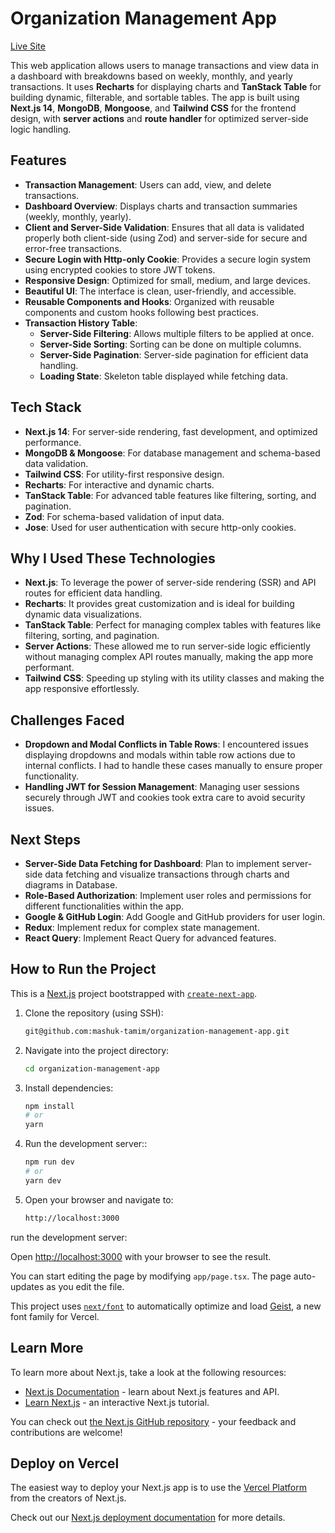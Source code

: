 # Organization Management App

[Live Site](https://organization-management-mashuk.vercel.app/)

This web application allows users to manage transactions and view data in a dashboard with breakdowns based on weekly, monthly, and yearly transactions. It uses **Recharts** for displaying charts and **TanStack Table** for building dynamic, filterable, and sortable tables. The app is built using **Next.js 14**, **MongoDB**, **Mongoose**, and **Tailwind CSS** for the frontend design, with **server actions** and **route handler** for optimized server-side logic handling.

## Features

- **Transaction Management**: Users can add, view, and delete transactions.
- **Dashboard Overview**: Displays charts and transaction summaries (weekly, monthly, yearly).
- **Client and Server-Side Validation**: Ensures that all data is validated properly both client-side (using Zod) and server-side for secure and error-free transactions.
- **Secure Login with Http-only Cookie**: Provides a secure login system using encrypted cookies to store JWT tokens.
- **Responsive Design**: Optimized for small, medium, and large devices.
- **Beautiful UI**: The interface is clean, user-friendly, and accessible.
- **Reusable Components and Hooks**: Organized with reusable components and custom hooks following best practices.
- **Transaction History Table**: 
  - **Server-Side Filtering**: Allows multiple filters to be applied at once.
  - **Server-Side Sorting**: Sorting can be done on multiple columns.
  - **Server-Side Pagination**: Server-side pagination for efficient data handling.
  - **Loading State**: Skeleton table displayed while fetching data.

## Tech Stack

- **Next.js 14**: For server-side rendering, fast development, and optimized performance.
- **MongoDB & Mongoose**: For database management and schema-based data validation.
- **Tailwind CSS**: For utility-first responsive design.
- **Recharts**: For interactive and dynamic charts.
- **TanStack Table**: For advanced table features like filtering, sorting, and pagination.
- **Zod**: For schema-based validation of input data.
- **Jose**: Used for user authentication with secure http-only cookies.

## Why I Used These Technologies

- **Next.js**: To leverage the power of server-side rendering (SSR) and API routes for efficient data handling.
- **Recharts**: It provides great customization and is ideal for building dynamic data visualizations.
- **TanStack Table**: Perfect for managing complex tables with features like filtering, sorting, and pagination.
- **Server Actions**: These allowed me to run server-side logic efficiently without managing complex API routes manually, making the app more performant.
- **Tailwind CSS**: Speeding up styling with its utility classes and making the app responsive effortlessly.

## Challenges Faced

- **Dropdown and Modal Conflicts in Table Rows**: I encountered issues displaying dropdowns and modals within table row actions due to internal conflicts. I had to handle these cases manually to ensure proper functionality.
- **Handling JWT for Session Management**: Managing user sessions securely through JWT and cookies took extra care to avoid security issues.

## Next Steps

- **Server-Side Data Fetching for Dashboard**: Plan to implement server-side data fetching and visualize transactions through charts and diagrams in Database.
- **Role-Based Authorization**: Implement user roles and permissions for different functionalities within the app.
- **Google & GitHub Login**: Add Google and GitHub providers for user login.
- **Redux**: Implement redux for complex state management.
- **React Query**: Implement React Query for advanced features.


## How to Run the Project

This is a [Next.js](https://nextjs.org) project bootstrapped with [`create-next-app`](https://nextjs.org/docs/app/api-reference/cli/create-next-app).

1. Clone the repository (using SSH):

   ```bash
   git@github.com:mashuk-tamim/organization-management-app.git
   ```

2. Navigate into the project directory:
   ```bash
   cd organization-management-app
   ```
3. Install dependencies:
    ```bash
    npm install
    # or
    yarn
    ````
4. Run the development server::

    ```bash
    npm run dev
    # or
    yarn dev
    ````

5. Open your browser and navigate to:
   ```bash
   http://localhost:3000
   ```

run the development server:

Open [http://localhost:3000](http://localhost:3000) with your browser to see the result.

You can start editing the page by modifying `app/page.tsx`. The page auto-updates as you edit the file.

This project uses [`next/font`](https://nextjs.org/docs/app/building-your-application/optimizing/fonts) to automatically optimize and load [Geist](https://vercel.com/font), a new font family for Vercel.

## Learn More

To learn more about Next.js, take a look at the following resources:

- [Next.js Documentation](https://nextjs.org/docs) - learn about Next.js features and API.
- [Learn Next.js](https://nextjs.org/learn) - an interactive Next.js tutorial.

You can check out [the Next.js GitHub repository](https://github.com/vercel/next.js) - your feedback and contributions are welcome!

## Deploy on Vercel

The easiest way to deploy your Next.js app is to use the [Vercel Platform](https://vercel.com/new?utm_medium=default-template&filter=next.js&utm_source=create-next-app&utm_campaign=create-next-app-readme) from the creators of Next.js.

Check out our [Next.js deployment documentation](https://nextjs.org/docs/app/building-your-application/deploying) for more details.
